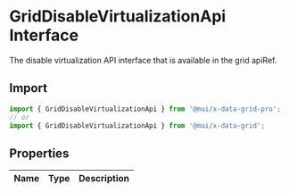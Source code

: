 # GridDisableVirtualizationApi Interface

<p class="description">The disable virtualization API interface that is available in the grid apiRef.</p>

## Import

```js
import { GridDisableVirtualizationApi } from '@mui/x-data-grid-pro';
// or
import { GridDisableVirtualizationApi } from '@mui/x-data-grid';
```

## Properties

| Name | Type | Description |
| :--- | :--- | :---------- |
